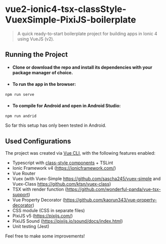 # vue2-ionic4-tsx-classStyle-VuexSimple-PixiJS-boilerplate

> A quick ready-to-start boilerplate project for building apps in Ionic 4 using VueJS (v2).

## Running the Project

  * #### Clone or download the repo and install its dependencies with your package manager of choice.
  * #### To run the app in the browser:
  ```
  npm run serve
  ```
  * #### To compile for Android and open in Android Studio:
  ```
  npm run andrid
  ```
  
  So far this setup has only been tested in Android.
  
## Used Configurations
The project was created via [Vue CLI](https://github.com/vuejs/vue-cli), with the following features enabled:

* Typescript with [class-style components](https://vuejs.org/v2/guide/typescript.html#Class-Style-Vue-Components) + TSLint
* Ionic Framework v4 (https://ionicframework.com/)
* Vue Router
* Vuex (with Vuex-Simple https://github.com/sascha245/vuex-simple and Vuex-Class https://github.com/ktsn/vuex-class)
* TSX with render function (https://github.com/wonderful-panda/vue-tsx-support)
* Vue Property Decorator (https://github.com/kaorun343/vue-property-decorator)
* CSS module (CSS in separate files)
* PixiJS v5 (https://pixijs.com/)
* PixiJS Sound (https://pixijs.io/sound/docs/index.html)
* Unit testing (Jest)

Feel free to make some improvements!
